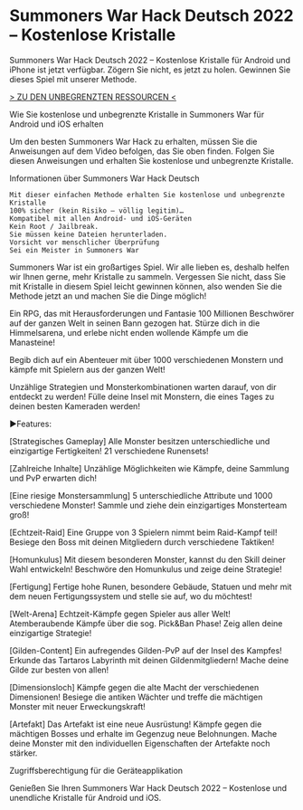 # Summoners War Hack Deutsch 2022 – Kostenlose Kristalle
Summoners War Hack Deutsch 2022 – Kostenlose Kristalle für Android und iPhone ist jetzt verfügbar. Zögern Sie nicht, es jetzt zu holen. Gewinnen Sie dieses Spiel mit unserer Methode.

 
[> ZU DEN UNBEGRENZTEN RESSOURCEN <](https://vipspiele.com/summoners-war-hack-deutsch-kostenlose-kristalle/)

 
Wie Sie kostenlose und unbegrenzte Kristalle in Summoners War für Android und iOS erhalten

 

Um den besten Summoners War Hack zu erhalten, müssen Sie die Anweisungen auf dem Video befolgen, das Sie oben finden. Folgen Sie diesen Anweisungen und erhalten Sie kostenlose und unbegrenzte Kristalle.

 
Informationen über Summoners War Hack Deutsch

    Mit dieser einfachen Methode erhalten Sie kostenlose und unbegrenzte Kristalle
    100% sicher (kein Risiko – völlig legitim)…
    Kompatibel mit allen Android- und iOS-Geräten
    Kein Root / Jailbreak.
    Sie müssen keine Dateien herunterladen.
    Vorsicht vor menschlicher Überprüfung
    Sei ein Meister in Summoners War

 

Summoners War ist ein großartiges Spiel. Wir alle lieben es, deshalb helfen wir Ihnen gerne, mehr Kristalle zu sammeln. Vergessen Sie nicht, dass Sie mit Kristalle in diesem Spiel leicht gewinnen können, also wenden Sie die Methode jetzt an und machen Sie die Dinge möglich!

 

Ein RPG, das mit Herausforderungen und Fantasie 100 Millionen Beschwörer auf der ganzen Welt in seinen Bann gezogen hat.
Stürze dich in die Himmelsarena, und erlebe nicht enden wollende Kämpfe um die Manasteine!

Begib dich auf ein Abenteuer mit über 1000 verschiedenen Monstern und kämpfe mit Spielern aus der ganzen Welt!

Unzählige Strategien und Monsterkombinationen warten darauf, von dir entdeckt zu werden! Fülle deine Insel mit Monstern, die eines Tages zu deinen besten Kameraden werden!

▶Features:

[Strategisches Gameplay]
Alle Monster besitzen unterschiedliche und einzigartige Fertigkeiten!
21 verschiedene Runensets!

[Zahlreiche Inhalte]
Unzählige Möglichkeiten wie Kämpfe, deine Sammlung und PvP erwarten dich!

[Eine riesige Monstersammlung]
5 unterschiedliche Attribute und 1000 verschiedene Monster!
Sammle und ziehe dein einzigartiges Monsterteam groß!

[Echtzeit-Raid]
Eine Gruppe von 3 Spielern nimmt beim Raid-Kampf teil!
Besiege den Boss mit deinen Mitgliedern durch verschiedene Taktiken!

[Homunkulus]
Mit diesem besonderen Monster, kannst du den Skill deiner Wahl entwickeln!
Beschwöre den Homunkulus und zeige deine Strategie!

[Fertigung]
Fertige hohe Runen, besondere Gebäude, Statuen und mehr mit dem neuen Fertigungssystem und stelle sie auf, wo du möchtest!

[Welt-Arena]
Echtzeit-Kämpfe gegen Spieler aus aller Welt!
Atemberaubende Kämpfe über die sog. Pick&Ban Phase!
Zeig allen deine einzigartige Strategie!

[Gilden-Content]
Ein aufregendes Gilden-PvP auf der Insel des Kampfes!
Erkunde das Tartaros Labyrinth mit deinen Gildenmitgliedern!
Mache deine Gilde zur besten von allen!

[Dimensionsloch]
Kämpfe gegen die alte Macht der verschiedenen Dimensionen! Besiege die antiken Wächter und treffe die mächtigen Monster mit neuer Erweckungskraft!

[Artefakt]
Das Artefakt ist eine neue Ausrüstung!
Kämpfe gegen die mächtigen Bosses und erhalte im Gegenzug neue Belohnungen.
Mache deine Monster mit den individuellen Eigenschaften der Artefakte noch stärker.

Zugriffsberechtigung für die Geräteapplikation

 

Genießen Sie Ihren Summoners War Hack Deutsch 2022 – Kostenlose und unendliche Kristalle für Android und iOS.

